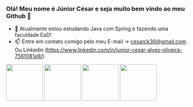 ### Olá! Meu nome é Júnior César e seja muito bem vindo ao meu Github 👋

- 🌱 Atualmente estou estudando Java com Spring e fazendo uma faculdade EaD! 
- 📫 Entre em contato comigo pelo meu E-mail -> cesarck36@gmail.com. Ou Linkedin (https://www.linkedin.com/in/junior-cesar-alves-oliveira-7561081a9/).

<div>
  <img heigt="100" width="100" src="https://cdn.jsdelivr.net/gh/devicons/devicon/icons/java/java-original-wordmark.svg" />
  <img heigt="100" width="100" src="https://cdn.jsdelivr.net/gh/devicons/devicon/icons/spring/spring-original-wordmark.svg" />
  <img heigt="100" width="100" src="https://cdn.jsdelivr.net/gh/devicons/devicon/icons/linux/linux-original.svg" />
  <img heigt="100" width="100" src="https://cdn.jsdelivr.net/gh/devicons/devicon/icons/vscode/vscode-original.svg" />
 </div>
